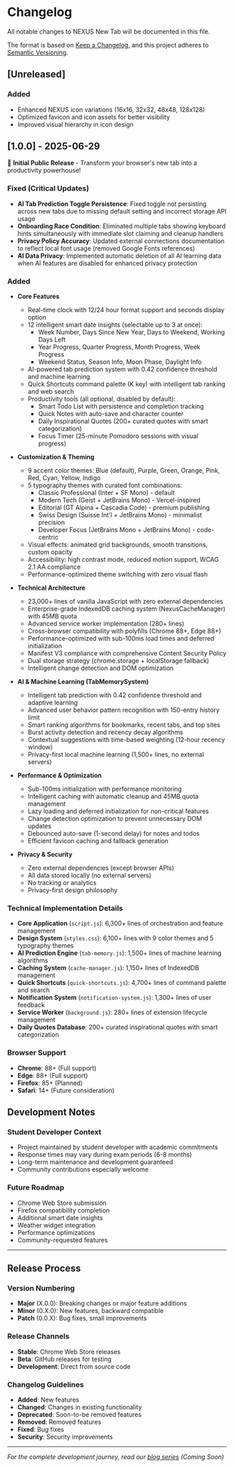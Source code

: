 # Changelog

All notable changes to NEXUS New Tab will be documented in this file.

The format is based on [Keep a Changelog](https://keepachangelog.com/en/1.0.0/),
and this project adheres to [Semantic Versioning](https://semver.org/spec/v2.0.0.html).

## [Unreleased]

### Added
- Enhanced NEXUS icon variations (16x16, 32x32, 48x48, 128x128)
- Optimized favicon and icon assets for better visibility
- Improved visual hierarchy in icon design

## [1.0.0] - 2025-06-29

🎉 **Initial Public Release** - Transform your browser's new tab into a productivity powerhouse!

### Fixed (Critical Updates)
- **AI Tab Prediction Toggle Persistence**: Fixed toggle not persisting across new tabs due to missing default setting and incorrect storage API usage
- **Onboarding Race Condition**: Eliminated multiple tabs showing keyboard hints simultaneously with immediate slot claiming and cleanup handlers
- **Privacy Policy Accuracy**: Updated external connections documentation to reflect local font usage (removed Google Fonts references)
- **AI Data Privacy**: Implemented automatic deletion of all AI learning data when AI features are disabled for enhanced privacy protection

### Added
- **Core Features**
  - Real-time clock with 12/24 hour format support and seconds display option
  - 12 intelligent smart date insights (selectable up to 3 at once):
    - Week Number, Days Since New Year, Days to Weekend, Working Days Left
    - Year Progress, Quarter Progress, Month Progress, Week Progress
    - Weekend Status, Season Info, Moon Phase, Daylight Info
  - AI-powered tab prediction system with 0.42 confidence threshold and machine learning
  - Quick Shortcuts command palette (K key) with intelligent tab ranking and web search
  - Productivity tools (all optional, disabled by default):
    - Smart Todo List with persistence and completion tracking
    - Quick Notes with auto-save and character counter
    - Daily Inspirational Quotes (200+ curated quotes with smart categorization)
    - Focus Timer (25-minute Pomodoro sessions with visual progress)

- **Customization & Theming**
  - 9 accent color themes: Blue (default), Purple, Green, Orange, Pink, Red, Cyan, Yellow, Indigo
  - 5 typography themes with curated font combinations:
    - Classic Professional (Inter + SF Mono) - default
    - Modern Tech (Geist + JetBrains Mono) - Vercel-inspired
    - Editorial (GT Alpina + Cascadia Code) - premium publishing
    - Swiss Design (Suisse Int'l + JetBrains Mono) - minimalist precision
    - Developer Focus (JetBrains Mono + JetBrains Mono) - code-centric
  - Visual effects: animated grid backgrounds, smooth transitions, custom opacity
  - Accessibility: high contrast mode, reduced motion support, WCAG 2.1 AA compliance
  - Performance-optimized theme switching with zero visual flash

- **Technical Architecture**
  - 23,000+ lines of vanilla JavaScript with zero external dependencies
  - Enterprise-grade IndexedDB caching system (NexusCacheManager) with 45MB quota
  - Advanced service worker implementation (280+ lines)
  - Cross-browser compatibility with polyfills (Chrome 88+, Edge 88+)
  - Performance-optimized with sub-100ms load times and deferred initialization
  - Manifest V3 compliance with comprehensive Content Security Policy
  - Dual storage strategy (chrome.storage + localStorage fallback)
  - Intelligent change detection and DOM optimization

- **AI & Machine Learning (TabMemorySystem)**
  - Intelligent tab prediction with 0.42 confidence threshold and adaptive learning
  - Advanced user behavior pattern recognition with 150-entry history limit
  - Smart ranking algorithms for bookmarks, recent tabs, and top sites
  - Burst activity detection and recency decay algorithms
  - Contextual suggestions with time-based weighting (12-hour recency window)
  - Privacy-first local machine learning (1,500+ lines, no external servers)

- **Performance & Optimization**
  - Sub-100ms initialization with performance monitoring
  - Intelligent caching with automatic cleanup and 45MB quota management
  - Lazy loading and deferred initialization for non-critical features
  - Change detection optimization to prevent unnecessary DOM updates
  - Debounced auto-save (1-second delay) for notes and todos
  - Efficient favicon caching and fallback generation

- **Privacy & Security**
  - Zero external dependencies (except browser APIs)
  - All data stored locally (no external servers)
  - No tracking or analytics
  - Privacy-first design philosophy

### Technical Implementation Details
- **Core Application** (`script.js`): 6,300+ lines of orchestration and feature management
- **Design System** (`styles.css`): 6,100+ lines with 9 color themes and 5 typography themes
- **AI Prediction Engine** (`tab-memory.js`): 1,500+ lines of machine learning algorithms
- **Caching System** (`cache-manager.js`): 1,150+ lines of IndexedDB management
- **Quick Shortcuts** (`quick-shortcuts.js`): 4,700+ lines of command palette and search
- **Notification System** (`notification-system.js`): 1,300+ lines of user feedback
- **Service Worker** (`background.js`): 280+ lines of extension lifecycle management
- **Daily Quotes Database**: 200+ curated inspirational quotes with smart categorization

### Browser Support
- **Chrome**: 88+ (Full support)
- **Edge**: 88+ (Full support)
- **Firefox**: 85+ (Planned)
- **Safari**: 14+ (Future consideration)

## Development Notes

### Student Developer Context
- Project maintained by student developer with academic commitments
- Response times may vary during exam periods (6-8 months)
- Long-term maintenance and development guaranteed
- Community contributions especially welcome

### Future Roadmap
- Chrome Web Store submission
- Firefox compatibility completion
- Additional smart date insights
- Weather widget integration
- Performance optimizations
- Community-requested features

---

## Release Process

### Version Numbering
- **Major** (X.0.0): Breaking changes or major feature additions
- **Minor** (0.X.0): New features, backward compatible
- **Patch** (0.0.X): Bug fixes, small improvements

### Release Channels
- **Stable**: Chrome Web Store releases
- **Beta**: GitHub releases for testing
- **Development**: Direct from source code

### Changelog Guidelines
- **Added**: New features
- **Changed**: Changes in existing functionality
- **Deprecated**: Soon-to-be removed features
- **Removed**: Removed features
- **Fixed**: Bug fixes
- **Security**: Security improvements

---

*For the complete development journey, read our [blog series](https://hellomosaddiq.github.io/nexus-new-tab/blog/) (Coming Soon)*

